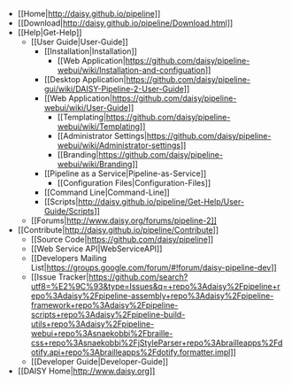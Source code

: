 * [[Home|http://daisy.github.io/pipeline]]
* [[Download|http://daisy.github.io/pipeline/Download.html]]
* [[Help|Get-Help]]
  * [[User Guide|User-Guide]]
    * [[Installation|Installation]]
      * [[Web Application|https://github.com/daisy/pipeline-webui/wiki/Installation-and-configuation]]
    * [[Desktop Application|https://github.com/daisy/pipeline-gui/wiki/DAISY-Pipeline-2-User-Guide]]
    * [[Web Application|https://github.com/daisy/pipeline-webui/wiki/User-Guide]]
      * [[Templating|https://github.com/daisy/pipeline-webui/wiki/Templating]]
      * [[Administrator Settings|https://github.com/daisy/pipeline-webui/wiki/Administrator-settings]]
      * [[Branding|https://github.com/daisy/pipeline-webui/wiki/Branding]]
    * [[Pipeline as a Service|Pipeline-as-Service]]
      * [[Configuration Files|Configuration-Files]]
    * [[Command Line|Command-Line]]
    * [[Scripts|http://daisy.github.io/pipeline/Get-Help/User-Guide/Scripts]]
  * [[Forums|http://www.daisy.org/forums/pipeline-2]]
* [[Contribute|http://daisy.github.io/pipeline/Contribute]]
  * [[Source Code|https://github.com/daisy/pipeline]]
  * [[Web Service API|WebServiceAPI]]
  * [[Developers Mailing List|https://groups.google.com/forum/#!forum/daisy-pipeline-dev]]
  * [[Issue Tracker|https://github.com/search?utf8=%E2%9C%93&type=Issues&q=+repo%3Adaisy%2Fpipeline+repo%3Adaisy%2Fpipeline-assembly+repo%3Adaisy%2Fpipeline-framework+repo%3Adaisy%2Fpipeline-scripts+repo%3Adaisy%2Fpipeline-build-utils+repo%3Adaisy%2Fpipeline-webui+repo%3Asnaekobbi%2Fbraille-css+repo%3Asnaekobbi%2FjStyleParser+repo%3Abrailleapps%2Fdotify.api+repo%3Abrailleapps%2Fdotify.formatter.impl]]
  * [[Developer Guide|Developer-Guide]]
* [[DAISY Home|http://www.daisy.org]]
